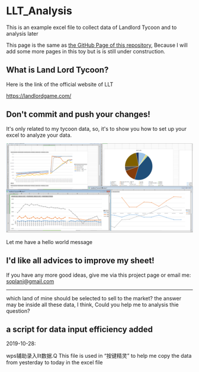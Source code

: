 # LLT_Analysis

This  is an example excel file to collect data of Landlord Tycoon and to analysis later

This page is the same as [the GitHub Page of this repository](https://aesuib.github.io/LLT_Analysis/), Because I will add some more pages in this toy but is is still under construction.



## What is Land Lord Tycoon?

Here is the link of the official website of LLT

https://landlordgame.com/

## Don't commit and push your changes!

It's only related to my tycoon data, so, it's to show you how to set up your excel to analyze your data.

![](https://raw.githubusercontent.com/Aesuib/LLT_Analysis/master/LLTShot.PNG)

Let me have a hello world message 
## I'd like all advices to improve my sheet!

If you have any more good ideas, give me via this project page or email me: soplani@gmail.com

-----
which land of mine should be selected to sell to the market? the answer may be inside all these data, I think, Could you help me to analysis thie question?

## a script for data input efficiency added

2019-10-28:

wps辅助录入llt数据.Q This file is used in “按键精灵” to help me copy the data from yesterday to today in the excel file 

